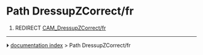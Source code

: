 # Path DressupZCorrect/fr
1.  REDIRECT [CAM_DressupZCorrect/fr](CAM_DressupZCorrect/fr.md)



---
⏵ [documentation index](../README.md) > Path DressupZCorrect/fr

